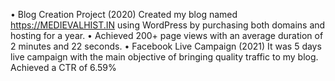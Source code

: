 • Blog Creation Project (2020) Created my blog named https://MEDIEVALHIST.IN using WordPress by purchasing both domains and hosting for a year. 
• Achieved 200+ page views with an average duration of 2 minutes and 22 seconds. 
• Facebook Live Campaign (2021) It was 5 days live campaign with the main objective of bringing quality traffic to my blog. Achieved a CTR of 6.59%
